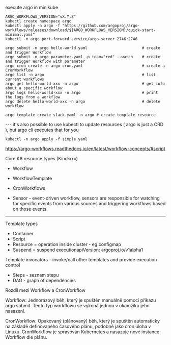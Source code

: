 execute argo in minikube 
```
ARGO_WORKFLOWS_VERSION="vX.Y.Z"  
kubectl create namespace argo  
kubectl apply -n argo -f "https://github.com/argoproj/argo-workflows/releases/download/${ARGO_WORKFLOWS_VERSION}/quick-start-minimal.yaml"  
kubectl -n argo port-forward service/argo-server 2746:2746
```

```
argo submit -n argo hello-world.yaml                        # create and trigger Workflow  
argo submit -n argo parameter.yaml -p team="red" --watch    # create and trigger Workflow with parameter
argo cron create -n argo cron.yaml                          # create a CronWorkflow
argo list -n argo                                           # list current workflows
argo get hello-world-xxx -n argo                            # get info about a specific workflow
argo logs hello-world-xxx -n argo                           # print the logs from a workflow
argo delete hello-world-xxx -n argo                         # delete workflow

argo template create slack.yaml -n argo # create template resource
```

--- it's also possible to use kubectl to update resources ( argo is just a CRD ), but argo cli executes that for you
```
kubectl -n argo apply -f simple.yaml
```


https://argo-workflows.readthedocs.io/en/latest/workflow-concepts/#script

Core K8 resource types  (Kind:xxx)
* Workflow
* WorkflowTemplate 
* CronWorkflows


* Sensor - event-driven workflow, sensors are responsible for watching for specific events from various sources and triggering workflows based on those events.
---

Template types
* Container
* Script
* Resource = operation inside cluster - eg.configmap
* Suspend = suspend executionapiVersion: argoproj.io/v1alpha1
 
 Template invocators - invoke/call other templates and provide execution control
* Steps - seznam stepu
* DAG -  graph of dependencies


Rozdíl mezi Workflow a CronWorkflow

Workflow: Jednorázový běh, který je spuštěn manuálně pomocí příkazu argo submit.
Tento typ workflowu se vykoná jednou v okamžiku jeho nasazení.

CronWorkflow: Opakovaný (plánovaný) běh, který je spuštěn automaticky na základě definovaného časového plánu,
podobně jako cron úloha v Linuxu. CronWorkflow je spravován Kubernetes a nasazuje nové instance Workflow dle plánu.